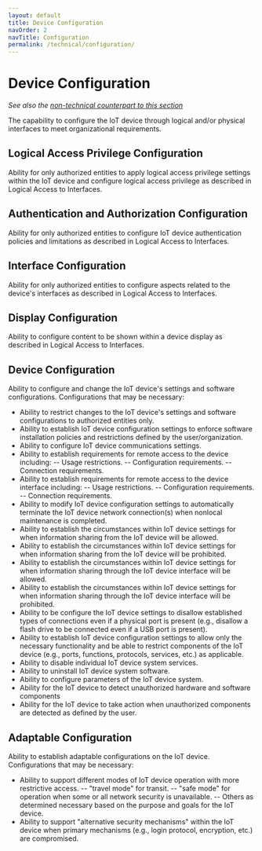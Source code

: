```yaml
---
layout: default
title: Device Configuration
navOrder: 2
navTitle: Configuration
permalink: /technical/configuration/
---
```


# Device Configuration

_See also the [non-technical counterpart to this section](../_8259-Control/configuration.md)_

The capability to configure the IoT device through logical and/or physical interfaces to meet organizational requirements.

## Logical Access Privilege Configuration

Ability for only authorized entities to apply logical access privilege settings within the IoT device and configure logical access privilege as described in Logical Access to Interfaces.
 
## Authentication and Authorization Configuration

Ability for only authorized entities to configure IoT device authentication policies and limitations as described in Logical Access to Interfaces.

## Interface Configuration

Ability for only authorized entities to configure aspects related to the device's interfaces as described in Logical Access to Interfaces. 
    
## Display Configuration

Ability to configure content to be shown within a device display as described in Logical Access to Interfaces.
    
## Device Configuration

Ability to configure and change the IoT device's settings and software configurations. Configurations that may be necessary:
  - Ability to restrict changes to the IoT device's settings and software configurations to authorized entities only. 
  - Ability to establish IoT device configuration settings to enforce software installation policies and restrictions defined by the user/organization.
  - Ability to configure IoT device communications settings.
  - Ability to establish requirements for remote access to the device including:
      -- Usage restrictions.
      -- Configuration requirements.
      -- Connection requirements.
  - Ability to establish requirements for remote access to the device interface including:
      -- Usage restrictions.
      -- Configuration requirements.
      -- Connection requirements.
  - Ability to modify IoT device configuration settings to automatically terminate the IoT device network connection(s) when nonlocal maintenance is completed.
  - Ability to establish the circumstances within IoT device settings for when information sharing from the IoT device will be allowed.
  - Ability to establish the circumstances within IoT device settings for when information sharing from the IoT device will be prohibited.
  - Ability to establish the circumstances within IoT device settings for when information sharing through the IoT device interface will be allowed.
  - Ability to establish the circumstances within IoT device settings for when information sharing through the IoT device interface will be prohibited.
  - Ability to be configure the IoT device settings to disallow established types of connections even if a physical port is present (e.g., disallow a flash drive to be connected even if a USB port is present).
  - Ability to establish IoT device configuration settings to allow only the necessary functionality and be able to restrict components of the IoT device (e.g., ports, functions, protocols, services, etc.) as applicable.
  - Ability to disable individual IoT device system services.
  - Ability to uninstall IoT device system software.
  - Ability to configure parameters of the IoT device system.
  - Ability for the IoT device to detect unauthorized hardware and software components
  - Ability for the IoT device to take action when unauthorized components are detected as defined by the user.

## Adaptable Configuration
Ability to establish adaptable configurations on the IoT device. Configurations that may be necessary: 
  - Ability to support different modes of IoT device operation with more restrictive access.
      -- "travel mode" for transit.
      -- "safe mode" for operation when some or all network security is unavailable.
      -- Others as determined necessary based on the purpose and goals for the IoT device.
  - Ability to support "alternative security mechanisms" within the IoT device when primary mechanisms (e.g., login protocol, encryption, etc.) are compromised.
